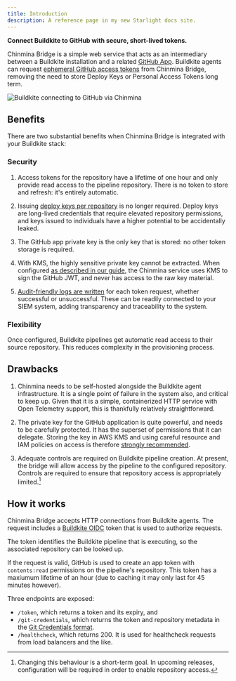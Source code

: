 ```yaml
---
title: Introduction
description: A reference page in my new Starlight docs site.
---
```


**Connect Buildkite to GitHub with secure, short-lived tokens.**

Chinmina Bridge is a simple web service that acts as an intermediary between a
Buildkite installation and a related [GitHub App][github-app]. Buildkite agents can request
[ephemeral GitHub access tokens][github-app-tokens] from Chinmina Bridge, removing the need to store
Deploy Keys or Personal Access Tokens long term.

![Buildkite connecting to GitHub via Chinmina](../../assets/chinmina-high-level.png)

## Benefits

There are two substantial benefits when Chinmina Bridge is integrated with your Buildkite stack:

### Security

1. Access tokens for the repository have a lifetime of one hour and only provide
   read access to the pipeline repository. There is no token to store and
   refresh: it's entirely automatic.

2. Issuing [deploy keys per
   repository](https://buildkite.com/docs/agent/v3/github-ssh-keys) is no longer
   required. Deploy keys are long-lived credentials that require elevated
   repository permissions, and keys issued to individuals have a higher
   potential to be accidentally leaked.

3. The GitHub app private key is the only key that is stored: no other token
   storage is required.

4. With KMS, the highly sensitive private key cannot be extracted. When
   configured [as described in our guide](guides/kms), the Chinmina service uses
   KMS to sign the GitHub JWT, and never has access to the raw key material.

5. [Audit-friendly logs are written](guides/observability) for each token
   request, whether successful or unsuccessful. These can be readily connected
   to your SIEM system, adding transparency and traceability to the system.

### Flexibility

Once configured, Buildkite pipelines get automatic read access to their source
repository. This reduces complexity in the provisioning process.

## Drawbacks

1. Chinmina needs to be self-hosted alongside the Buildkite agent
   infrastructure. It is a single point of failure in the system also, and
   critical to keep up. Given that it is a simple, containerized HTTP service
   with Open Telemetry support, this is thankfully relatively straightforward.

2. The private key for the GitHub application is quite powerful, and needs to be
   carefully protected. It has the superset of permissions that it can delegate.
   Storing the key in AWS KMS and using careful resource and IAM policies on
   access is therefore [strongly recommended](guides/kms).

3. Adequate controls are required on Buildkite pipeline creation. At present,
   the bridge will allow access by the pipeline to the configured repository.
   Controls are required to ensure that repository access is appropriately
   limited.[^1]

[^1]:
    Changing this behaviour is a short-term goal. In upcoming releases,
    configuration will be required in order to enable repository access.

## How it works

Chinmina Bridge accepts HTTP connections from Buildkite agents. The request
includes a [Buildkite OIDC][buildkite-oidc] token that is used to authorize
requests.

The token identifies the Buildkite pipeline that is executing, so the associated
repository can be looked up.

If the request is valid, GitHub is used to create an app token with
`contents:read` permissions on the pipeline's repository. This token has a
maxiumum lifetime of an hour (due to caching it may only last for 45 minutes
however).

Three endpoints are exposed:

- `/token`, which returns a token and its expiry, and
- `/git-credentials`, which returns the token and repository metadata in the
  [Git Credentials format][git-credential-helper].
- `/healthcheck`, which returns 200. It is used for healthcheck requests from
  load balancers and the like.

[github-app]: https://docs.github.com/en/apps
[github-app-tokens]: https://docs.github.com/en/apps/creating-github-apps/authenticating-with-a-github-app/generating-an-installation-access-token-for-a-github-app
[buildkite-oidc]: https://buildkite.com/docs/agent/v3/cli-oidc
[git-credential-helper]: https://git-scm.com/docs/gitcredentials#_custom_helpers
